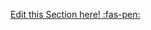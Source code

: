 <!-- DO NOT DELETE THIS LINK --> 
[Edit this Section here! :fas-pen:](https://github.com/nus-cs-2030/ay1920-s2/edit/master/contents/textbook/lecture10/accumulatorAndCombiner/definition.md)
<!-- DO NOT DELETE THIS LINK --> 